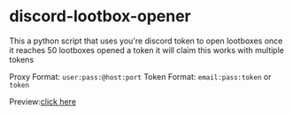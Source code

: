 # discord-lootbox-opener

This a python script that uses you're discord token to open lootboxes once it reaches 50 lootboxes opened a token it will claim this works with multiple tokens

Proxy Format: `user:pass:@host:port`
Token Format: `email:pass:token` or `token`

Preview:[click here](https://cdn.discordapp.com/attachments/1203811701502247003/1225484568833036409/image.png?ex=66214c71&is=660ed771&hm=5c1b66db59e33b8bd08917d9dbe9bebe277b009176e71b4b304ed256ef3c78c4&)
